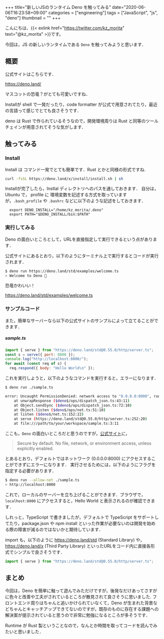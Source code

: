+++
title="新しいJSのランタイム Deno を触ってみる"
date="2020-06-06T16:23:58+09:00"
categories = ["engineering"]
tags = ["JavaScript", "js", "deno"]
thumbnail = ""
+++

こんにちは、{{< exlink href="https://twitter.com/kz_morita" text="@kz_morita" >}}です。

今回は，JS の新しいランタイムである `Deno` を触ってみようと思います．

## 概要

公式サイトはこちらです．

https://deno.land/

マスコットの恐竜？がとても可愛いですね．

Installが shell で一発だったり，code formatter が公式で用意されてたり，最近の言語って感じでとても良さそうです．

deno は Rust で作られているそうなので，開発環境周りは Rust と同等のツールチェインが用意されてそうな気がします．

## 触ってみる
### Install

Install は コマンド一発でとても簡単です．Rust とかと同様の形式ですね.

```bash
curl -fsSL https://deno.land/x/install/install.sh | sh
```

Installが完了したら，Instlal ディレクトリへのパスを通しておきます．
自分は，Ubuntu で， profile に 環境変数を記述する方式を取っていますが，`.bash_profile` や `.bashrc` などに以下のような記述をしておきます．

```
  export DENO_INSTALL="/home/kz_morita/.deno"
  export PATH="$DENO_INSTALL/bin:$PATH"
```

### 実行してみる

Deno の面白いところとして，URLを直接指定して実行できるという点があります．

公式サイトにあるとおり，以下のようにターミナル上で実行するとコードが実行されます．

```bash
$ deno run https://deno.land/std/examples/welcome.ts
> Welcome to Deno 🦕
```

恐竜かわいい！

https://deno.land/std/examples/welcome.ts


### サンプルコード

また，簡単なサーバーなら以下の公式サイトのサンプルによって立てることができます．

##### sample.ts
```js
import { serve } from "https://deno.land/std@0.55.0/http/server.ts";
const s = serve({ port: 8000 });
console.log("http://localhost:8000/");
for await (const req of s) {
  req.respond({ body: "Hello World\n" });
```

これを実行しようと，以下のようなコマンドを実行すると，エラーになります．

```bash
$ deno run ./sample.ts

error: Uncaught PermissionDenied: network access to "0.0.0.0:8000", run again with the --allow-net flag
    at unwrapResponse ($deno$/ops/dispatch_json.ts:43:11)
    at Object.sendSync ($deno$/ops/dispatch_json.ts:72:10)
    at Object.listen ($deno$/ops/net.ts:51:10)
    at listen ($deno$/net.ts:152:22)
    at serve (https://deno.land/std@0.55.0/http/server.ts:252:20)
    at file:///path/to/your/workspace/sample.ts:3:11
```

ここも，`Deno` の面白いところだと思うのですが，[公式サイト](https://deno.land/)に，

> Secure by default. No file, network, or environment access, unless explicitly enabled.

とあるとおり，デフォルトではネットワーク (0.0.0.0:8000) にアクセスすることができずにエラーになります．
実行させるためには，以下のようにフラグを指定する必要があります．


```bash
$ deno run --allow-net ./sample.ts
> http://localhost:8000
```

これで，ローカルのサーバーを立ち上げることができます．ブラウザで，`localhost:8000` にアクセスすると，Hello World と表示されるのが確認できます．

しれっと，TypeScript で書きましたが，デフォルトで TypeScript をサポートしてたり，package.json や npm install といった作業が必要ないのは開発を始める際の障害が減るのではないかと期待しています．

import も，以下のように https://deno.land/std (Standard Library) や， https://deno.land/x (Third Party Library) といったURLをコード内に直接各形式でシンプルで良さそうです．

```js
import { serve } from "https://deno.land/std@0.55.0/http/server.ts";
```

## まとめ

今回は，Deno を簡単に触って遊んでみただけですが，後発なだけあってさすがに色々と改善や工夫がされているところが散見されて良さそうに思いました.
フロントエンド周りはちゃんと追いかけられていなくて，Deno が生まれた背景などちゃんとキャッチアップできてないのですが，既存のものに存在する課題への解決案が提示されていると思うので非常に勉強になるところが多そうです．

Runtime が Rust 製ということなので，なんとか時間を取ってコードを読んでみたいと思いました．



